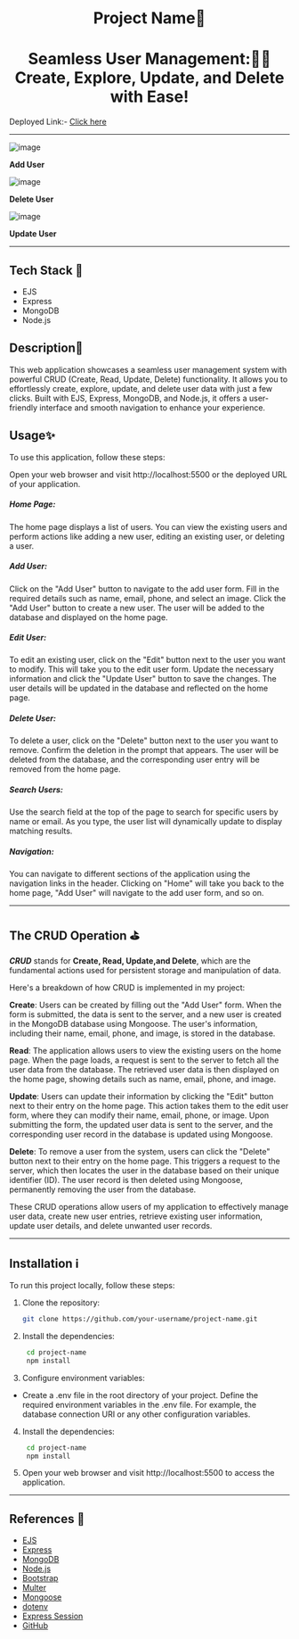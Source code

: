 

<h1 align="center">Project Name🚨</h1>   



<h1 align="center">Seamless User Management:🧑‍💻 <br>
 Create, Explore, Update, and Delete with Ease! </h1>

 Deployed Link:- [Click here](https://nodecrud-hp3d.onrender.com/)

<hr>

![image](https://github.com/hritikd3/nodejs-image-upload-crud-app/assets/86347286/b9861d86-b5fc-4895-a306-5b8706da22fb)

**Add User**

![image](https://github.com/hritikd3/nodejs-image-upload-crud-app/assets/86347286/b0f2ec36-8c5b-4dd3-953b-3d19ba5b71a2)

**Delete User**

![image](https://github.com/hritikd3/nodejs-image-upload-crud-app/assets/86347286/96d57755-aebf-4fce-94f7-494dc0ff6bd9)

**Update User**
<hr>

## Tech Stack 🚀

- EJS
- Express
- MongoDB
- Node.js

## Description📜

This web application showcases a seamless user management system with powerful CRUD (Create, Read, Update, Delete) functionality. It allows you to effortlessly create, explore, update, and delete user data with just a few clicks. Built with EJS, Express, MongoDB, and Node.js, it offers a user-friendly interface and smooth navigation to enhance your experience.


## Usage✨

To use this application, follow these steps:

Open your web browser and visit http://localhost:5500 or the deployed URL of your application.

##### Home Page: 
The home page displays a list of users. You can view the existing users and perform actions like adding a new user, editing an existing user, or deleting a user.

##### Add User: 
Click on the "Add User" button to navigate to the add user form. Fill in the required details such as name, email, phone, and select an image. Click the "Add User" button to create a new user. The user will be added to the database and displayed on the home page.

##### Edit User: 
To edit an existing user, click on the "Edit" button next to the user you want to modify. This will take you to the edit user form. Update the necessary information and click the "Update User" button to save the changes. The user details will be updated in the database and reflected on the home page.

##### Delete User:
To delete a user, click on the "Delete" button next to the user you want to remove. Confirm the deletion in the prompt that appears. The user will be deleted from the database, and the corresponding user entry will be removed from the home page.

##### Search Users: 
Use the search field at the top of the page to search for specific users by name or email. As you type, the user list will dynamically update to display matching results.

##### Navigation: 
You can navigate to different sections of the application using the navigation links in the header. Clicking on "Home" will take you back to the home page, "Add User" will navigate to the add user form, and so on.
<hr>

## The CRUD Operation ⛳

 ***CRUD*** stands for **Create, Read, Update,and Delete**, which are the fundamental actions used for persistent storage and manipulation of data.

Here's a breakdown of how CRUD is implemented in my project:

**Create**: 
Users can be created by filling out the "Add User" form. When the form is submitted, the data is sent to the server, and a new user is created in the MongoDB database using Mongoose. The user's information, including their name, email, phone, and image, is stored in the database.

**Read**: 
The application allows users to view the existing users on the home page. When the page loads, a request is sent to the server to fetch all the user data from the database. The retrieved user data is then displayed on the home page, showing details such as name, email, phone, and image.

**Update**: 
Users can update their information by clicking the "Edit" button next to their entry on the home page. This action takes them to the edit user form, where they can modify their name, email, phone, or image. Upon submitting the form, the updated user data is sent to the server, and the corresponding user record in the database is updated using Mongoose.

**Delete**: 
To remove a user from the system, users can click the "Delete" button next to their entry on the home page. This triggers a request to the server, which then locates the user in the database based on their unique identifier (ID). The user record is then deleted using Mongoose, permanently removing the user from the database.

These CRUD operations allow users of my application to effectively manage user data, create new user entries, retrieve existing user information, update user details, and delete unwanted user records. 
<hr>

## Installation ℹ️

To run this project locally, follow these steps:

1. Clone the repository:

   ```bash
   git clone https://github.com/your-username/project-name.git

2. Install the dependencies:

   ```bash
    cd project-name 
    npm install 

3. Configure environment variables:

- Create a .env file in the root directory of your project.
Define the required environment variables in the .env file. For example, the database connection URI or any other configuration variables.

4. Install the dependencies:

   ```bash
    cd project-name 
    npm install 


5. Open your web browser and visit http://localhost:5500 to access the application.
<hr>

## References 🙌
- [EJS](https://ejs.co/)
- [Express](https://expressjs.com/)
- [MongoDB](https://www.mongodb.com/)
- [Node.js](https://nodejs.org/)
- [Bootstrap](https://getbootstrap.com/)
- [Multer](https://www.npmjs.com/package/multer)
- [Mongoose](https://mongoosejs.com/)
- [dotenv](https://www.npmjs.com/package/dotenv)
- [Express Session](https://www.npmjs.com/package/express-session)
- [GitHub](https://github.com/)
